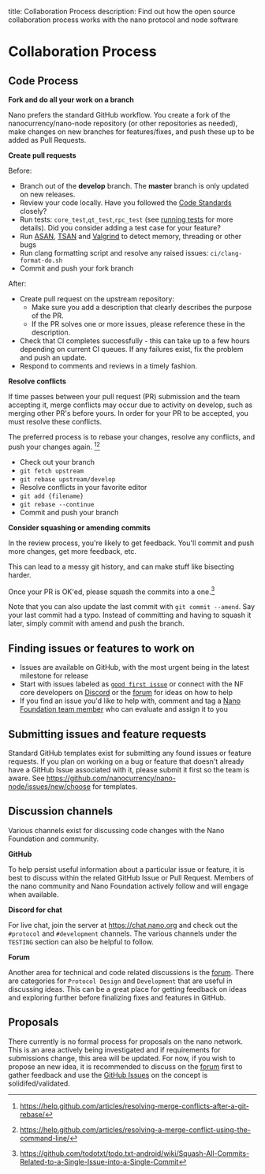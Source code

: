 title: Collaboration Process
description: Find out how the open source collaboration process works with the nano protocol and node software

# Collaboration Process

## Code Process

**Fork and do all your work on a branch**

Nano prefers the standard GitHub workflow. You create a fork of the nanocurrency/nano-node repository (or other repositories as needed), make changes on new branches for features/fixes, and push these up to be added as Pull Requests. 

**Create pull requests**

Before:

* Branch out of the **develop** branch. The **master** branch is only updated on new releases.
* Review your code locally. Have you followed the [Code Standards](code-standards.md) closely?
* Run tests: `core_test`,`qt_test`,`rpc_test` (see [running tests](understanding-the-code.md#tests) for more details). Did you consider adding a test case for your feature?
* Run [ASAN](../integration-guides/build-options.md#address-sanitizer), [TSAN](../integration-guides/build-options.md#thread-sanitizer) and [Valgrind](../integration-guides/build-options.md#valgrind) to detect memory, threading or other bugs
* Run clang formatting script and resolve any raised issues: `ci/clang-format-do.sh`
* Commit and push your fork branch

After:

* Create pull request on the upstream repository:
    * Make sure you add a description that clearly describes the purpose of the PR.
    * If the PR solves one or more issues, please reference these in the description.
* Check that CI completes successfully - this can take up to a few hours depending on current CI queues. If any failures exist, fix the problem and push an update.
* Respond to comments and reviews in a timely fashion.

**Resolve conflicts**

If time passes between your pull request (PR) submission and the team accepting it, merge conflicts may occur due to activity on develop, such as merging other PR's before yours. In order for your PR to be accepted, you must resolve these conflicts.

The preferred process is to rebase your changes, resolve any conflicts, and push your changes again. [^1][^2]

* Check out your branch
* `git fetch upstream`
* `git rebase upstream/develop`
* Resolve conflicts in your favorite editor
* `git add {filename}`
* `git rebase --continue`
* Commit and push your branch

**Consider squashing or amending commits**

In the review process, you're likely to get feedback. You'll commit and push more changes, get more feedback, etc. 

This can lead to a messy git history, and can make stuff like bisecting harder.

Once your PR is OK'ed, please squash the commits into a one.[^3]

Note that you can also update the last commit with `git commit --amend`. Say your last commit had a typo. Instead of committing and having to squash it later, simply commit with amend and push the branch.

## Finding issues or features to work on

- Issues are available on GitHub, with the most urgent being in the latest milestone for release
- Start with issues labeled as [`good first issue`](https://github.com/nanocurrency/nano-node/labels/good%20first%20issue) or connect with the NF core developers on [Discord](https://chat.nano.org) or the [forum](https://forum.nano.org) for ideas on how to help
- If you find an issue you'd like to help with, comment and tag a [Nano Foundation team member](https://github.com/orgs/nanocurrency/people) who can evaluate and assign it to you

## Submitting issues and feature requests

Standard GitHub templates exist for submitting any found issues or feature requests. If you plan on working on a bug or feature that doesn't already have a GitHub Issue associated with it, please submit it first so the team is aware. See https://github.com/nanocurrency/nano-node/issues/new/choose for templates.

## Discussion channels

Various channels exist for discussing code changes with the Nano Foundation and community.

**GitHub**

To help persist useful information about a particular issue or feature, it is best to discuss within the related GitHub Issue or Pull Request. Members of the nano community and Nano Foundation actively follow and will engage when available.

**Discord for chat**

For live chat, join the server at https://chat.nano.org and check out the `#protocol` and `#development` channels. The various channels under the `TESTING` section can also be helpful to follow.

**Forum**

Another area for technical and code related discussions is the [forum](https://forum.nano.org). There are categories for `Protocol Design` and `Development` that are useful in discussing ideas. This can be a great place for getting feedback on ideas and exploring further before finalizing fixes and features in GitHub.

## Proposals

There currently is no formal process for proposals on the nano network. This is an area actively being investigated and if requirements for submissions change, this area will be updated. For now, if you wish to propose an new idea, it is recommended to discuss on the [forum](https://forum.nano.org) first to gather feedback and use the [GitHub Issues](https://github.com/nanocurrency/nano-node/issues/new/choose) on the concept is solidifed/validated.

[^1]: https://help.github.com/articles/resolving-merge-conflicts-after-a-git-rebase/
[^2]: https://help.github.com/articles/resolving-a-merge-conflict-using-the-command-line/
[^3]: https://github.com/todotxt/todo.txt-android/wiki/Squash-All-Commits-Related-to-a-Single-Issue-into-a-Single-Commit